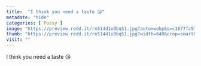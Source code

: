 ```yaml
---
title:  "I think you need a taste 😘"
metadate: "hide"
categories: [ Pussy ]
image: "https://preview.redd.it/rn514d1u9bq51.jpg?auto=webp&s=c1677fc9770e2be1ec38fee8be9fe48fa2afc5d2"
thumb: "https://preview.redd.it/rn514d1u9bq51.jpg?width=640&crop=smart&auto=webp&s=afbe3a437576d1e12f8511df055ae3bd72b9fd69"
visit: ""
---
```

I think you need a taste 😘

